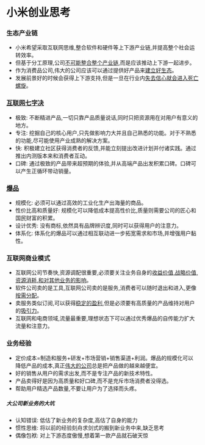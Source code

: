 # 小米创业思考
### 生态产业链
- 小米希望采取互联网思维,整合软件和硬件等上下游产业链,并提高整个社会运转效率。
- 但基于分工原理,公司<u>不可能整合整个产业链</u>,而是应该推动上下游一起进步。
- 作为消费品公司,伟大的公司应该可以通过提供好产品来<u>建立好生态</u>。
- 发展前景好的时候会获得上下游支持,但是一旦在行业内<u>失去信心就会进入死亡螺旋</u>。
### <u>互联网七字决</u>
- 极致: 不断精进产品,一切只靠产品质量说话,同时只把资源用在对用户有意义的地方。
- 专注: 挖掘自己的核心用户,只先做影响力大并且自己熟悉的功能。对于不熟悉的功能,尽可能使用产业成熟的解决方案。
- 快: 积极建立社区获得消费者的反馈,并能立刻提出改进计划并付诸实践。通过推出内测版本来和消费者互动。
- 口碑: 通过极致的产品带来超预期的体验,并从高端产品出发积累口碑。口碑可以产生正循环带动销量。
### <u>爆品</u>
- 规模化: 必须可以通过高效的工业化生产出海量的商品。
- 性价比高和质量好: 规模化可以降低成本提高性价比,质量则需要公司的匠心和国民财富的积累。
- 设计优秀: 没有商标,依然具有品牌辨识度,同时可以获得用户的注意力。
- 体系化: 体系化的爆品可以通过相互联动进一步拓宽需求和市场,并增强用户黏性。
### 互联网商业模式
- 互联网公司节奏快,资源调配很重要,必须要关注业务自身的<u>收益价值,战略价值,资源消耗,和对其他业务的影响</u>。
- 软件公司卖的是工具,互联网公司卖的是服务,消费者可以随时退出和进入,更像<u>按需分配</u>。
- 卖服务类似订阅,可以获得<u>稳定的盈利</u>,但是必须要有高质量的产品维持对用户的<u>吸引力</u>。
- 互联网和电商领域,流量最重要,理想状态下可以通过优秀爆品的自传能力扩大流量和注意力。
### 业务经验
- 定价成本=制造和服务+研发+市场营销+销售渠道+利润。爆品的规模化可以降低产品的成本,真正<u>伟大的公司</u>总是把产品做的越来越便宜。
- 好的销售从用户的需求出发,而不是专注产品的新技术特性。
- 产品卖得好是因为高质量和好口碑,而不是充斥市场消费者没得选。
- 帮助用户精选产品数量,不要让用户为了选择而头疼。
##### 大公司新业务的大坑
- 认知错误: 低估了新业务的复杂度,高估了自身的能力
- 惯性思维: 将以前的经验刻舟求剑式的搬到新业务中来,缺乏思考
- 偶像包袱: 对上下游态度傲慢,想着第一款产品就石破天惊
